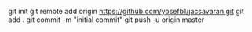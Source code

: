 
git init
git remote add origin https://github.com/yosefb1/jacsavaran.git
git add .
git commit -m "initial commit"
git push -u origin master
